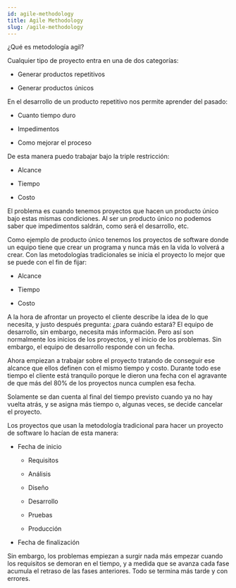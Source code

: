 ```yaml
---
id: agile-methodology
title: Agile Methodology
slug: /agile-methodology
---
```


¿Qué es metodología agil?

Cualquier tipo de proyecto entra en una de dos categorías:

- Generar productos repetitivos

- Generar productos únicos

En el desarrollo de un producto repetitivo nos permite aprender del pasado:

- Cuanto tiempo duro

- Impedimentos

- Como mejorar el proceso

De esta manera puedo trabajar bajo la triple restricción:

- Alcance

- Tiempo

- Costo

El problema es cuando tenemos proyectos que hacen un producto único bajo estas mismas condiciones. Al ser un producto único no podemos saber que impedimentos saldrán, como será el desarrollo, etc.

Como ejemplo de producto único tenemos los proyectos de software donde un equipo tiene que crear un programa y nunca más en la vida lo volverá a crear. Con las metodologías tradicionales se inicia el proyecto lo mejor que se puede con el fin de fijar:

- Alcance

- Tiempo

- Costo

A la hora de afrontar un proyecto el cliente describe la idea de lo que necesita, y justo después pregunta: ¿para cuándo estará? El equipo de desarrollo, sin embargo, necesita más información. Pero así son normalmente los inicios de los proyectos, y el inicio de los problemas. Sin embargo, el equipo de desarrollo responde con un fecha.

Ahora empiezan a trabajar sobre el proyecto tratando de conseguir ese alcance que ellos definen con el mismo tiempo y costo. Durante todo ese tiempo el cliente está tranquilo porque le dieron una fecha con el agravante de que más del 80% de los proyectos nunca cumplen esa fecha.

Solamente se dan cuenta al final del tiempo previsto cuando ya no hay vuelta atrás, y se asigna más tiempo o, algunas veces, se decide cancelar el proyecto.

Los proyectos que usan la metodología tradicional para hacer un proyecto de software lo hacían de esta manera:

- Fecha de inicio
  
  - Requisitos
  
  - Análisis
  
  - Diseño
  
  - Desarrollo
  
  - Pruebas
  
  - Producción

- Fecha de finalización

Sin embargo, los problemas empiezan a surgir nada más empezar cuando los requisitos se demoran en el tiempo, y a medida que se avanza cada fase acumula el retraso de las fases anteriores. Todo se termina más tarde y con errores.



